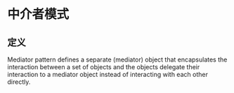 # 中介者模式

## 定义
Mediator pattern defines a separate (mediator) object that encapsulates the interaction between a set of objects and the objects delegate their interaction to a mediator object instead of interacting with each other directly.

## 
